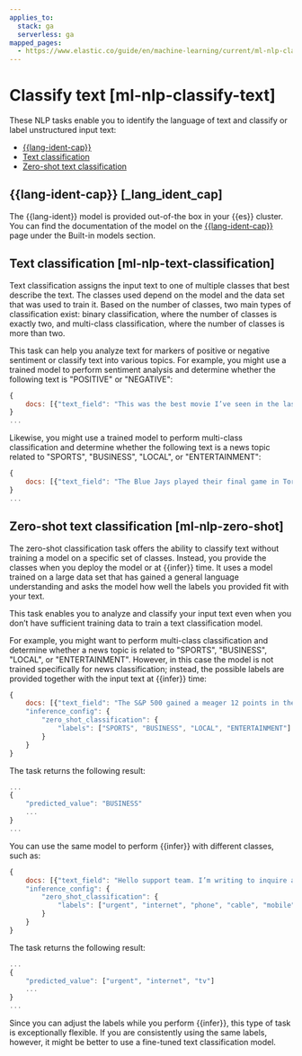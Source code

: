 ```yaml
---
applies_to:
  stack: ga
  serverless: ga
mapped_pages:
  - https://www.elastic.co/guide/en/machine-learning/current/ml-nlp-classify-text.html
---
```


# Classify text [ml-nlp-classify-text]

These NLP tasks enable you to identify the language of text and classify or label unstructured input text:

* [{{lang-ident-cap}}](ml-nlp-lang-ident.md)
* [Text classification](#ml-nlp-text-classification)
* [Zero-shot text classification](#ml-nlp-zero-shot)

## {{lang-ident-cap}} [_lang_ident_cap]

The {{lang-ident}} model is provided out-of-the box in your {{es}} cluster. You can find the documentation of the model on the [{{lang-ident-cap}}](ml-nlp-lang-ident.md) page under the Built-in models section.

## Text classification [ml-nlp-text-classification]

Text classification assigns the input text to one of multiple classes that best describe the text. The classes used depend on the model and the data set that was used to train it. Based on the number of classes, two main types of classification exist: binary classification, where the number of classes is exactly two, and multi-class classification, where the number of classes is more than two.

This task can help you analyze text for markers of positive or negative sentiment or classify text into various topics. For example, you might use a trained model to perform sentiment analysis and determine whether the following text is "POSITIVE" or "NEGATIVE":

```js
{
    docs: [{"text_field": "This was the best movie I’ve seen in the last decade!"}]
}
...
```

Likewise, you might use a trained model to perform multi-class classification and determine whether the following text is a news topic related to "SPORTS", "BUSINESS", "LOCAL", or "ENTERTAINMENT":

```js
{
    docs: [{"text_field": "The Blue Jays played their final game in Toronto last night and came out with a win over the Yankees, highlighting just how far the team has come this season."}]
}
...
```

## Zero-shot text classification [ml-nlp-zero-shot]

The zero-shot classification task offers the ability to classify text without training a model on a specific set of classes. Instead, you provide the classes when you deploy the model or at {{infer}} time. It uses a model trained on a large data set that has gained a general language understanding and asks the model how well the labels you provided fit with your text.

This task enables you to analyze and classify your input text even when you don’t have sufficient training data to train a text classification model.

For example, you might want to perform multi-class classification and determine whether a news topic is related to "SPORTS", "BUSINESS", "LOCAL", or "ENTERTAINMENT". However, in this case the model is not trained specifically for news classification; instead, the possible labels are provided together with the input text at {{infer}} time:

```js
{
    docs: [{"text_field": "The S&P 500 gained a meager 12 points in the day’s trading. Trade volumes remain consistent with those of the past week while investors await word from the Fed about possible rate increases."}],
    "inference_config": {
        "zero_shot_classification": {
            "labels": ["SPORTS", "BUSINESS", "LOCAL", "ENTERTAINMENT"]
        }
    }
}
```

The task returns the following result:

```js
...
{
    "predicted_value": "BUSINESS"
    ...
}
...
```

You can use the same model to perform {{infer}} with different classes, such as:

```js
{
    docs: [{"text_field": "Hello support team. I’m writing to inquire about the possibility of sending my broadband router in for repairs. The internet is really slow and the router keeps rebooting! It’s a big problem because I’m in the middle of binge-watching The Mandalorian!"}]
    "inference_config": {
        "zero_shot_classification": {
            "labels": ["urgent", "internet", "phone", "cable", "mobile", "tv"]
        }
    }
}
```

The task returns the following result:

```js
...
{
    "predicted_value": ["urgent", "internet", "tv"]
    ...
}
...
```

Since you can adjust the labels while you perform {{infer}}, this type of task is exceptionally flexible. If you are consistently using the same labels, however, it might be better to use a fine-tuned text classification model.
